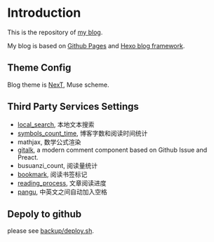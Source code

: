 # Introduction

This is the repository of [my blog](https://koushiro.me).

My blog is based on [Github Pages](https://pages.github.com/) and [Hexo blog framework](https://hexo.io/).

## Theme Config

Blog theme is [NexT](https://github.com/theme-next/hexo-theme-next), Muse scheme.

## Third Party Services Settings

- [local_search](https://github.com/theme-next/hexo-generator-searchdb), 本地文本搜索
- [symbols_count_time](https://github.com/theme-next/hexo-symbols-count-time), 博客字数和阅读时间统计
- mathjax, 数学公式渲染
- [gitalk](https://github.com/gitalk/gitalk), a modern comment component based on Github Issue and Preact.
- busuanzi_count, 阅读量统计
- [bookmark](https://github.com/theme-next/theme-next-bookmark), 阅读书签标记
- [reading_process](https://github.com/theme-next/theme-next-reading-progress), 文章阅读进度
- [pangu](https://github.com/theme-next/theme-next-pangu), 中英文之间自动加入空格

## Depoly to github

please see [backup/deploy.sh](backup/deploy.sh).